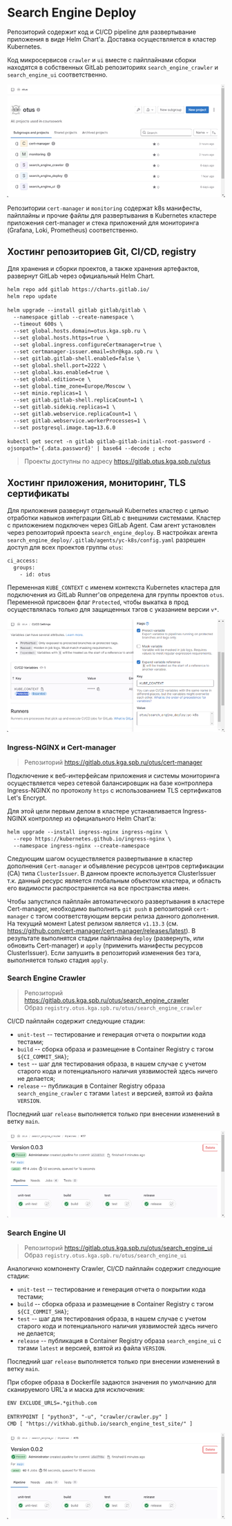 # Search Engine Deploy

Репозиторий содержит код и CI/CD pipeline для развертывание приложения в виде Helm Chart'а. Доставка осуществляется в кластер Kubernetes.

Код микросервисов `crawler` и `ui` вместе с пайплайнами сборки находятся в собственных GitLab репозиториях `search_engine_crawler` и `search_engine_ui` соответственно.

![Список проектов](img/repos.png)

Репозитории `cert-manager` и `monitoring` содержат k8s манифесты, пайплайны и прочие файлы для развертывания в Kubernetes кластере приложения cert-manager и стека приложений для мониторинга (Grafana, Loki, Prometheus) соответственно.

## Хостинг репозиториев Git, CI/CD, registry

Для хранения и сборки проектов, а также хранения артефактов, развернут GitLab через официальный Helm Chart.

```
helm repo add gitlab https://charts.gitlab.io/
helm repo update

helm upgrade --install gitlab gitlab/gitlab \
  --namespace gitlab --create-namespace \
  --timeout 600s \
  --set global.hosts.domain=otus.kga.spb.ru \
  --set global.hosts.https=true \
  --set global.ingress.configureCertmanager=true \
  --set certmanager-issuer.email=shr@kga.spb.ru \
  --set gitlab.gitlab-shell.enabled=false \
  --set global.shell.port=2222 \
  --set global.kas.enabled=true \
  --set global.edition=ce \
  --set global.time_zone=Europe/Moscow \
  --set minio.replicas=1 \
  --set gitlab.gitlab-shell.replicaCount=1 \
  --set gitlab.sidekiq.replicas=1 \
  --set gitlab.webservice.replicaCount=1 \
  --set gitlab.webservice.workerProcesses=1 \
  --set postgresql.image.tag=13.6.0

kubectl get secret -n gitlab gitlab-gitlab-initial-root-password -ojsonpath='{.data.password}' | base64 --decode ; echo
```

> Проекты доступны по адресу https://gitlab.otus.kga.spb.ru/otus

## Хостинг приложения, мониторинг, TLS сертификаты

Для приложения развернут отдельный Kubernetes кластер с целью отработки навыков интеграции GitLab с внешними системами. Кластер с приложением подключен через GitLab Agent. Сам агент установлен через репозиторий проекта `search_engine_deploy`. В настройках агента `search_engine_deploy/.gitlab/agents/yc-k8s/config.yaml` разрешен доступ для всех проектов группы `otus`:
```
ci_access:
  groups:
    - id: otus
```

Переменная `KUBE_CONTEXT` с именем контекста Kubernetes кластера для подключения из GitLab Runner'ов определена для группы проектов `otus`. Переменной присвоен флаг `Protected`, чтобы выкатка в прод осуществлялась только для защищенных тэгов с указанием версии `v*`.

![Переменная KUBE_CONTEXT](img/context.png)

### Ingress-NGINX и Cert-manager

> Репозиторий https://gitlab.otus.kga.spb.ru/otus/cert-manager

Подключение к веб-интерфейсам приложения и системы мониторинга осуществляется через сетевой балансировщик на базе контроллера Ingress-NGINX по протоколу `https` с использованием TLS сертификатов Let's Encrypt.

Для этой цели первым делом в кластере устанавливается Ingress-NGINX контроллер из официального Helm Chart'а:
```
helm upgrade --install ingress-nginx ingress-nginx \
  --repo https://kubernetes.github.io/ingress-nginx \
  --namespace ingress-nginx --create-namespace
```

Следующим шагом осуществляется развертывание в кластер дополнения `Cert-manager` и объявление ресурсов центров сертификации (CA) типа `ClusterIssuer`. В данном проекте используется ClusterIssuer т.к. данный ресурс является глобальным объектом кластера, и область его видимости распространяется на все пространства имен.

Чтобы запустился пайплайн автоматического развертывания в кластере Cert-manager, необходимо выполнить `git push` в репозиторий `cert-manager` с тэгом соответствующим версии релиза данного дополнения. На текущий момент Latest релизом является `v1.13.3` (см. <https://github.com/cert-manager/cert-manager/releases/latest>). В результате выполнятся стадии пайплайна `deploy` (развернуть, или обновить Cert-manager) и `apply` (применить манифесты ресурсов ClusterIssuer). Если запушить в репозиторий изменения без тэга, выполняется только стадия `apply`.

### Search Engine Crawler

> Репозиторий <https://gitlab.otus.kga.spb.ru/otus/search_engine_crawler> <br>
> Образ `registry.otus.kga.spb.ru/otus/search_engine_crawler`

CI/CD пайплайн содержит следующие стадии:
- `unit-test` -- тестирование и генерация отчета о покрытии кода тестами;
- `build` -- сборка образа и размещение в Container Registry с тэгом `${CI_COMMIT_SHA}`;
- `test` -- шаг для тестирования образа, в нашем случае с учетом старого кода и потенциального наличия уязвимостей здесь ничего не делается;
- `release` -- публикация в Container Registry образа `search_engine_crawler` с тэгами `latest` и версией, взятой из файла `VERSION`.

Последний шаг `release` выполняется только при внесении изменений в ветку `main`.

![Пайплайн Crawler](img/crawler-ci.png)

### Search Engine UI

> Репозиторий <https://gitlab.otus.kga.spb.ru/otus/search_engine_ui> <br>
> Образ `registry.otus.kga.spb.ru/otus/search_engine_ui`

Аналогично компоненту Crawler, CI/CD пайплайн содержит следующие стадии:
- `unit-test` -- тестирование и генерация отчета о покрытии кода тестами;
- `build` -- сборка образа и размещение в Container Registry с тэгом `${CI_COMMIT_SHA}`;
- `test` -- шаг для тестирования образа, в нашем случае с учетом старого кода и потенциального наличия уязвимостей здесь ничего не делается;
- `release` -- публикация в Container Registry образа `search_engine_ui` с тэгами `latest` и версией, взятой из файла `VERSION`.

Последний шаг `release` выполняется только при внесении изменений в ветку `main`.

При сборке образа в Dockerfile задаются значения по умолчанию для сканируемого URL'а и маска для исключения:
```
ENV EXCLUDE_URLS=.*github.com

ENTRYPOINT [ "python3", "-u", "crawler/crawler.py" ]
CMD [ "https://vitkhab.github.io/search_engine_test_site/" ]
```

![Пайплайн Crawler](img/ui-ci.png)

